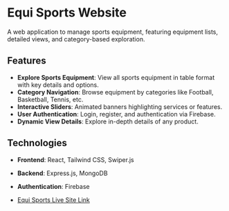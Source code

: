 # Equi Sports Website

A web application to manage sports equipment, featuring equipment lists, detailed views, and category-based exploration.

## Features
- **Explore Sports Equipment**: View all sports equipment in table format with key details and options.
- **Category Navigation**: Browse equipment by categories like Football, Basketball, Tennis, etc.
- **Interactive Sliders**: Animated banners highlighting services or features.
- **User Authentication**: Login, register, and authentication via Firebase.
- **Dynamic View Details**: Explore in-depth details of any product.

## Technologies
- **Frontend**: React, Tailwind CSS, Swiper.js
- **Backend**: Express.js, MongoDB
- **Authentication**: Firebase

- [Equi Sports Live Site Link](https://github.com/)